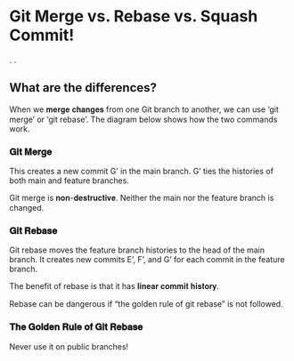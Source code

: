 # Git Merge vs. Rebase vs. Squash Commit! 
. 
. 
## What are the differences? 
 
When we 𝐦𝐞𝐫𝐠𝐞 𝐜𝐡𝐚𝐧𝐠𝐞𝐬 from one Git branch to another, we can use ‘git merge’ or ‘git rebase’. The diagram below shows how the two commands work. 
 
### 𝐆𝐢𝐭 𝐌𝐞𝐫𝐠𝐞 
This creates a new commit G’ in the main branch. G’ ties the histories of both main and feature branches. 
 
Git merge is 𝐧𝐨𝐧-𝐝𝐞𝐬𝐭𝐫𝐮𝐜𝐭𝐢𝐯𝐞. Neither the main nor the feature branch is changed. 
 
### 𝐆𝐢𝐭 𝐑𝐞𝐛𝐚𝐬𝐞 
Git rebase moves the feature branch histories to the head of the main branch. It creates new commits E’, F’, and G’ for each commit in the feature branch. 
 
The benefit of rebase is that it has 𝐥𝐢𝐧𝐞𝐚𝐫 𝐜𝐨𝐦𝐦𝐢𝐭 𝐡𝐢𝐬𝐭𝐨𝐫𝐲. 
 
Rebase can be dangerous if “the golden rule of git rebase” is not followed. 
 
### 𝐓𝐡𝐞 𝐆𝐨𝐥𝐝𝐞𝐧 𝐑𝐮𝐥𝐞 𝐨𝐟 𝐆𝐢𝐭 𝐑𝐞𝐛𝐚𝐬𝐞 
Never use it on public branches!
